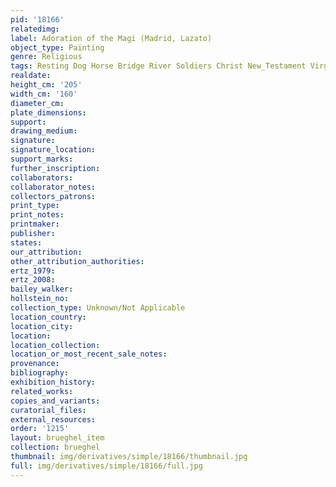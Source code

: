 ```yaml
---
pid: '18166'
relatedimg: 
label: Adoration of the Magi (Madrid, Lazato)
object_type: Painting
genre: Religious
tags: Resting Dog Horse Bridge River Soldiers Christ New_Testament Virgin_Mary
realdate: 
height_cm: '205'
width_cm: '160'
diameter_cm: 
plate_dimensions: 
support: 
drawing_medium: 
signature: 
signature_location: 
support_marks: 
further_inscription: 
collaborators: 
collaborator_notes: 
collectors_patrons: 
print_type: 
print_notes: 
printmaker: 
publisher: 
states: 
our_attribution: 
other_attribution_authorities: 
ertz_1979: 
ertz_2008: 
bailey_walker: 
hollstein_no: 
collection_type: Unknown/Not Applicable
location_country: 
location_city: 
location: 
location_collection: 
location_or_most_recent_sale_notes: 
provenance: 
bibliography: 
exhibition_history: 
related_works: 
copies_and_variants: 
curatorial_files: 
external_resources: 
order: '1215'
layout: brueghel_item
collection: brueghel
thumbnail: img/derivatives/simple/18166/thumbnail.jpg
full: img/derivatives/simple/18166/full.jpg
---
```

